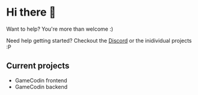 # Hi there :wave:

Want to help? You're more than welcome :)

Need help getting started? Checkout the [Discord](https://discord.com/invite/k4hMTjcz3g) or the inidividual projects :P 

## Current projects
- GameCodin frontend
- GameCodin backend
